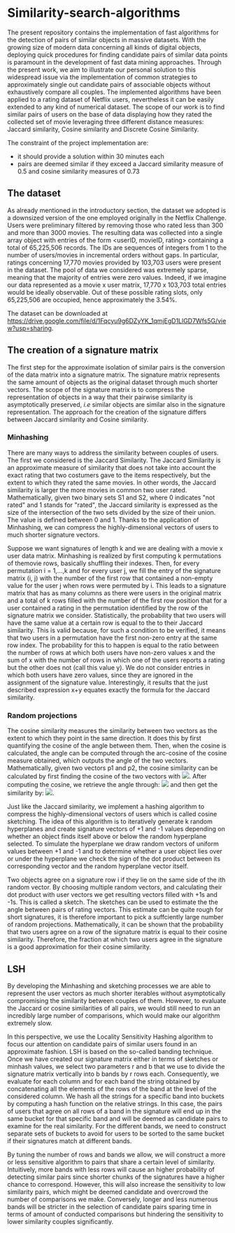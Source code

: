 # Similarity-search-algorithms

The present repository contains the implementation of fast algorithms for the detection of pairs of similar objects in massive datasets. With the growing size of
modern data concerning all kinds of digital objects, deploying quick procedures for finding candidate pairs of similar data points is paramount in the development of fast data mining approaches. Through the present work, we aim to illustrate our personal solution to this widespread issue via the implementation of common strategies to approximately single out candidate pairs of associable objects without exhaustively compare all couples. The implemented algorithms have been applied to a rating dataset of Netflix users, nevertheless it can be easily extended to any kind of numerical dataset. The scope of our work is to find similar pairs of users on the base of data displaying how they rated the collected set of movie leveraging three different distance measures: Jaccard similarity, Cosine similarity and Discrete Cosine Similarity.

The constraint of the project implementation are:
- it should provide a solution within 30 minutes each
- pairs are deemed similar if they exceed a Jaccard similarity measure of 0.5 and cosine similarity measures of 0.73

## The dataset
As already mentioned in the introductory section, the dataset we adopted is a downsized version of the one employed originally in the Netflix Challenge. Users were preliminary filtered by removing those who rated less than 300 and more than 3000 movies. The resulting data was collected into a single array object with entries of the form <userID, movieID, rating> containing a total of 65,225,506 records. The IDs are sequences of integers from 1 to the number of users/movies in incremental orders without gaps. In particular, ratings concerning 17,770 movies provided by 103,703 users were present in the dataset. The pool of data we considered was extremely sparse, meaning
that the majority of entries were zero values. Indeed, if we imagine our data represented as a movie x user matrix, 17,770 x 103,703 total entries would be ideally observable. Out of these possible rating slots, only 65,225,506 are occupied, hence approximately the 3.54%. 

The dataset can be downloaded at https://drive.google.com/file/d/1Fqcyu9g6DZyYK_1qmjEgD1LlGD7Wfs5G/view?usp=sharing.

## The creation of a signature matrix
The first step for the approximate isolation of similar pairs is the conversion of the data matrix into a signature matrix. The signature matrix represents the same amount of objects as the original dataset through much shorter vectors. The scope of the signature matrix is to compress the representation of objects in a way that their pairwise similarity is asymptotically preserved, *i.e* similar objects are similar also in the signature representation. The approach for the creation of the signature differs between Jaccard similarity and Cosine similarity. 

 ### Minhashing
There are many ways to address the similarity between couples of users. The first we considered is the Jaccard Similarity. The Jaccard Similarity is an approximate measure of similarity that does not take into account the exact rating that two costumers gave to the items respectively, but the extent to which they rated the same movies. In other words, the Jaccard similarity is larger the more movies in common two user rated.
Mathematically, given two binary sets S1 and S2, where 0 indicates "not rated" and 1 stands for "rated", the
Jaccard similarity is expressed as the size of the intersection of the two sets divided by the size of their union. The value is defined between 0 and 1. 
Thanks to the application of Minhashing, we can compress the highly-dimensional vectors of users to much shorter signature vectors.


Suppose we want signatures of length k and we
are dealing with a movie x user data matrix. Minhashing is realized by first computing k permutations of themovie rows, basically shuffling their indexes. Then, for every permutation i = 1,...,k and for every user j, we fill the entry of the signature matrix (i, j) with the number of the first row that contained a non-empty value for the user j when rows were permuted by i. This leads to a signature matrix that has as many columns as there were users in the original matrix and a total of k rows filled with the number of the first row position that for a user contained a rating in the permutation identified by the row of the signature matrix we consider. Statistically, the probability that two users will have the same value at a certain row is equal to the to their Jaccard similarity. This is valid because, for such a condition to be verified, it means that two users in a permutation have the first non-zero entry at the same row index. The probability for this to happen is equal to the ratio between the number of rows at which both users have non-zero values x and the sum of x with the number of rows in which one of the users reports a rating but the other does not (call this value y). We do not consider entries in which both users have zero values, since they are ignored in the assignment of the signature value. Interestingly, it results that the just described expression x+y equates exactly the formula for the Jaccard similarity.

### Random projections
The cosine similarity measures the similarity between two vectors as the extent to which they point in the same direction. It does this by first quantifying the cosine of the angle between them. Then, when the cosine is calculated, the angle can be computed through the arc-cosine of the cosine measure obtained, which outputs the angle of the two vectors. Mathematically, given two vectors p1 and p2, the cosine similarity can be calculated by first finding the cosine of the two vectors with <img src="https://render.githubusercontent.com/render/math?math=\frac{p_1 \dot p_2}{||p_1|| \dot ||p_2||}">. After computing the cosine, we retrieve the angle through:
<img src="https://render.githubusercontent.com/render/math?math=arccos(\theta)">
and then get the similarity by: <img src="https://render.githubusercontent.com/render/math?math=cosine_similarity(p1; p2) = 1 - \frac{\theta}{180}">.


Just like the Jaccard similarity, we implement a hashing algorithm to compress the highly-dimensional vectors of users which is called cosine
sketching. The idea of this algorithm is to iteratively generate k random hyperplanes and create signature vectors of +1 and -1 values depending on whether an object finds itself above or below the random hyperplane selected. To simulate the hyperplane we draw random vectors of uniform values between +1 and -1 and to determine whether a user object lies over or under the hyperplane we check the sign of the dot product between its corresponding vector and the random hyperplane vector itself. 


Two objects agree on a signature row i if they lie on the same side of the ith random vector. By choosing multiple random vectors, and calculating their dot product with user vectors we get resulting vectors filled with +1s and -1s. This is called a sketch. The sketches can be used to estimate the the angle between pairs of rating vectors. This estimate can be quite rough for short signatures, it is therefore important to pick a suffciently large number of random projections. Mathematically, it can be shown that the probability that two users agree on a row of the signature matrix is equal to their cosine similarity. Therefore, the fraction at which two users agree in the signature is a good approximation for their cosine similarity.

## LSH
By developing the Minhashing and sketching processes we are able to represent the user vectors as much shorter iterables without asymptotically compromising the similarity between couples of them. However, to evaluate the Jaccard or cosine similarities of all pairs, we would still need to run an incredibly large number of comparisons,
which would make our algorithm extremely slow. 


In this perspective, we use the Locality Sensitivity Hashing algorithm to focus our attention on candidate pairs of similar users found in an approximate fashion. LSH is based on the so-called banding technique. Once we have created our signature matrix either in terms of sketches
or minhash values, we select two parameters r and b that we use to divide the signature matrix vertically into b bands by r rows each. Consequently, we evaluate for each column and for each band the string obtained by concatenating all the elements of the rows of the band at the level of the considered column. We hash all the
strings for a specific band into buckets by computing a hash function on the relative strings. In this case, the pairs of users that agree on all rows of a band in the signature will end up in the same bucket for that specific band and will be deemed as candidate pairs to examine for the real similarity. For the different bands, we need to construct separate sets of buckets to avoid for users to be sorted to the same bucket if their signatures match at different bands. 


By tuning the number of rows and bands we allow, we will construct a more or less sensitive algorithm to pairs that share a certain level of similarity. Intuitively, more bands with less rows will cause an higher probability of detecting similar pairs since shorter chunks of the signatures have a higher chance to correspond. However, this will also increase the sensitivity to low similarity pairs, which might be deemed candidate and overcrowd the number of comparisons we make. Conversely, longer and less numerous bands will be stricter in the selection of candidate pairs sparing time in terms of amount of conducted comparisons but hindering the sensitivity to lower similarity couples significantly.

